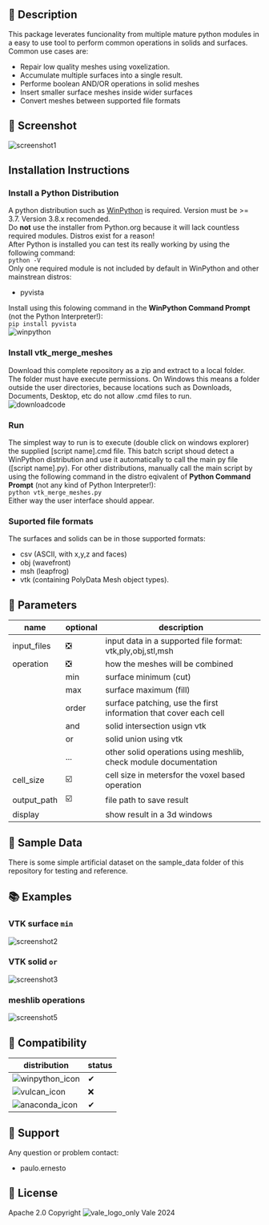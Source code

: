 ## 📌 Description
This package leverates funcionality from multiple mature python modules in a easy to use tool to perform common operations in solids and surfaces.  
Common use cases are:
 - Repair low quality meshes using voxelization.
 - Accumulate multiple surfaces into a single result.
 - Performe boolean AND/OR operations in solid meshes
 - Insert smaller surface meshes inside wider surfaces
 - Convert meshes between supported file formats
## 📸 Screenshot
![screenshot1](https://github.com/pemn/assets/blob/main/vtk_merge_meshes1.png?raw=true)
## Installation Instructions
### Install a Python Distribution
A python distribution such as [WinPython](https://winpython.github.io/) is required. Version must be >= 3.7. Version 3.8.x recomended.   
Do **not** use the installer from Python.org because it will lack countless required modules. Distros exist for a reason!  
After Python is installed you can test its really working by using the following command:  
`python -V`  
Only one required module is not included by default in WinPython and other mainstrean distros:  
 - pyvista  

Install using this folowing command in the **WinPython Command Prompt** (not the Python Interpreter!):  
`pip install pyvista`  
![winpython](https://github.com/pemn/assets/blob/main/winpython.png?raw=true)
### Install vtk_merge_meshes
Download this complete repository as a zip and extract to a local folder.  
The folder must have execute permissions. On Windows this means a folder outside the user directories, because locations such as Downloads, Documents, Desktop, etc do not allow .cmd files to run.  
![downloadcode](assets/downloadcode.png?raw=true)
### Run
The simplest way to run is to execute (double click on windows explorer) the supplied [script name].cmd file. This batch script shoud detect a WinPython distribution and use it automatically to call the main py file ([script name].py).  For other distributions, manually call the main script by using the following command in the distro eqivalent of  **Python Command Prompt** (not any kind of Python Interpreter!):  
`python vtk_merge_meshes.py`  
Either way the user interface should appear.

### Suported file formats
The surfaces and solids can be in those supported formats:
 - csv (ASCII, with x,y,z and faces)
 - obj (wavefront)
 - msh (leapfrog)
 - vtk (containing PolyData Mesh object types).  
## 📝 Parameters
name|optional|description
---|---|------
input_files|❎|input data in a supported file format: vtk,ply,obj,stl,msh
operation|❎|how the meshes will be combined
||min|surface minimum (cut)
||max|surface maximum (fill)
||order|surface patching, use the first information that cover each cell
||and|solid intersection usign vtk
||or|solid union using vtk
||...|other solid operations using meshlib, check module documentation
cell_size|☑️|cell size in metersfor the voxel based operation
output_path|☑️|file path to save result
display||show result in a 3d windows
## 🧊 Sample Data
There is some simple artificial dataset on the sample_data folder of this repository for testing and reference.
## 📚 Examples
### VTK surface `min`
![screenshot2](https://github.com/pemn/assets/blob/main/vtk_merge_meshes2.png?raw=true)  
### VTK solid `or`
![screenshot3](https://github.com/pemn/assets/blob/main/vtk_merge_meshes3.png?raw=true)  
### meshlib operations
![screenshot5](https://github.com/pemn/assets/blob/main/vtk_merge_meshes5.png?raw=true)  
## 🧩 Compatibility
distribution|status
---|---
![winpython_icon](https://github.com/pemn/assets/blob/main/winpython_icon.png?raw=true)|✔
![vulcan_icon](https://github.com/pemn/assets/blob/main/vulcan_icon.png?raw=true)|❌
![anaconda_icon](https://github.com/pemn/assets/blob/main/anaconda_icon.png?raw=true)|✔
## 🙋 Support
Any question or problem contact:
 - paulo.ernesto
## 💎 License
Apache 2.0
Copyright ![vale_logo_only](https://github.com/pemn/assets/blob/main/vale_logo_only_r.svg?raw=true) Vale 2024

